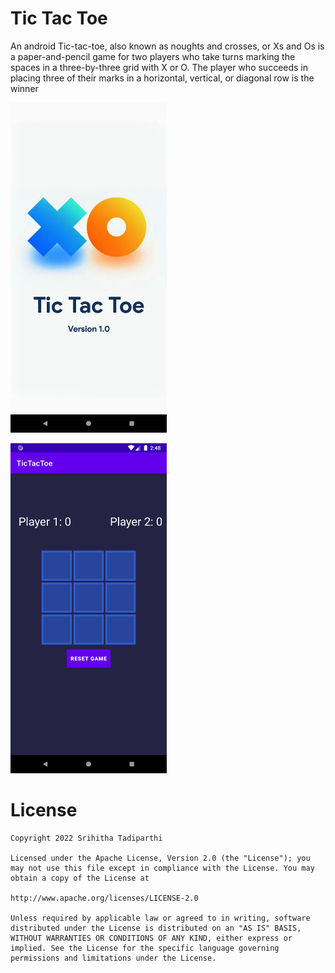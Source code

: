 # Tic Tac Toe
An android Tic-tac-toe, also known as noughts and crosses, or Xs and Os is a paper-and-pencil game for two players who take turns marking the spaces in a three-by-three grid with X or O. The player who succeeds in placing three of their marks in a horizontal, vertical, or diagonal row is the winner


<p float="middle">
    <img width="250px" src='https://github.com/Srihitha18798/TicTacToe/blob/master/app/src/main/assets/1.png' />    
  
</p>

<p float="middle">
    <img width="250px" src='https://github.com/Srihitha18798/TicTacToe/blob/master/app/src/main/assets/2.png' />
</p>


# License

    Copyright 2022 Srihitha Tadiparthi

    Licensed under the Apache License, Version 2.0 (the "License"); you may not use this file except in compliance with the License. You may obtain a copy of the License at

    http://www.apache.org/licenses/LICENSE-2.0

    Unless required by applicable law or agreed to in writing, software distributed under the License is distributed on an "AS IS" BASIS, WITHOUT WARRANTIES OR CONDITIONS OF ANY KIND, either express or implied. See the License for the specific language governing permissions and limitations under the License.
